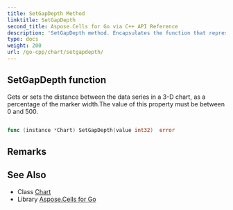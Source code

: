 ```yaml
---
title: SetGapDepth Method 
linktitle: SetGapDepth
second_title: Aspose.Cells for Go via C++ API Reference
description: 'SetGapDepth method. Encapsulates the function that represents setgapdepth in Go.'
type: docs
weight: 200
url: /go-cpp/chart/setgapdepth/
---
```


## SetGapDepth function

Gets or sets the distance between the data series in a 3-D chart, as a percentage of the marker width.The value of this property must be between 0 and 500.

```go

func (instance *Chart) SetGapDepth(value int32)  error

```

## Remarks


## See Also

* Class [Chart](../)
* Library [Aspose.Cells for Go](../../)
